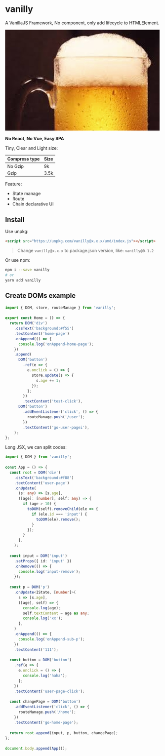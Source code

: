 # vanilly

A VanillaJS Framework, No component, only add lifecycle to HTMLElement.

![](barmImage.jpg)

**No React, No Vue, Easy SPA**

Tiny, Clear and Light size:

| Compress type | Size |
| ------------- | ---- |
| No Gzip       | 9k   |
| Gzip          | 3.5k |

Feature:

- State manage
- Route
- Chain declarative UI

## Install

Use unpkg:

```html
<script src="https://unpkg.com/vanilly@x.x.x/umd/index.js"></script>
```

> Change `vanilly@x.x.x` to package.json version, like: `vanilly@0.1.2`

Or use npm:

```sh
npm i --save vanilly
# or
yarn add vanilly
```

## Create DOMs example

```ts
import { DOM, store, routeManage } from 'vanilly';

export const Home = () => {
  return DOM('div')
    .cssText('background:#f55')
    .textContent('home-page')
    .onAppend(() => {
      console.log('onAppend-home-page');
    })
    .append(
      DOM('button')
        .ref(e => {
          e.onclick = () => {
            store.update(s => {
              s.age += 1;
            });
          };
        })
        .textContent('test-click'),
      DOM('button')
        .addEventListener('click', () => {
          routeManage.push('/user');
        })
        .textContent('go-user-pagei'),
    );
};
```

Long JSX, we can split codes:

```ts
import { DOM } from 'vanilly';

const App = () => {
  const root = DOM('div')
    .cssText('background:#f88')
    .textContent('user-page')
    .onUpdate(
      (s: any) => [s.age],
      ([age]: [number], self: any) => {
        if (age > 10) {
          toDOM(self).removeChild(ele => {
            if (ele.id === 'input') {
              toDOM(ele).remove();
            }
          });
        }
      },
    );

  const input = DOM('input')
    .setProps({ id: 'input' })
    .onRemove(() => {
      console.log('input-remove');
    });

  const p = DOM('p')
    .onUpdate<IState, [number]>(
      s => [s.age],
      ([age], self) => {
        console.log(age);
        self.textContent = age as any;
        console.log('xx');
      },
    )
    .onAppend(() => {
      console.log('onAppend-sub-p');
    })
    .textContent('111');

  const button = DOM('button')
    .ref(e => {
      e.onclick = () => {
        console.log('haha');
      };
    })
    .textContent('user-page-click');

  const changePage = DOM('button')
    .addEventListener('click', () => {
      routeManage.push('/home');
    })
    .textContent('go-home-page');

  return root.append(input, p, button, changePage);
};

document.body.append(App());
```
